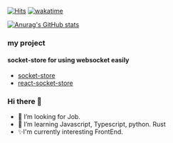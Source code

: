 
[![Hits](https://hits.seeyoufarm.com/api/count/incr/badge.svg?url=https%3A%2F%2Fgithub.com%2Fnerdchanii&count_bg=%2379C83D&title_bg=%23555555&icon=github.svg&icon_color=%23E7E7E7&title=hits&edge_flat=false)](https://hits.seeyoufarm.com)
[![wakatime](https://wakatime.com/badge/user/93533dd6-6385-422a-b0e3-515c7dd78a33.svg)](https://wakatime.com/@93533dd6-6385-422a-b0e3-515c7dd78a33)

[![Anurag's GitHub stats](https://github-readme-stats.vercel.app/api?username=nerdchanii&count_private=true&&theme=onedark&show_icons=true&icon_color=4a3)](https://github.com/anuraghazra/github-readme-stats)

<!--
**narongchan/narongchan** is a ✨ _special_ ✨ repository because its `README.md` (this file) appears on your GitHub profile.
-->

### my project 
#### socket-store for using websocket easily
- [socket-store](https://npmjs.org/package/socket-store)
- [react-socket-store](https://npmjs.org/package/react-socket-store)


### Hi there 👋
- 🔭 I’m looking for Job.
- 🌱 I’m learning Javascript, Typescript, python. Rust
- ✨I'm currently interesting FrontEnd.




